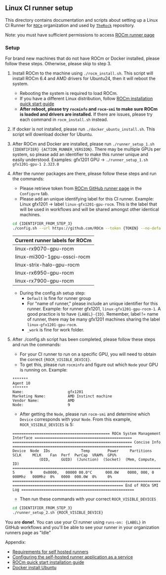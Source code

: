 ## Linux CI runner setup

This directory contains documentation and scripts about setting up a Linux CI Runner for [`ROCm`](https://github.com/ROCm) organization and used by [`TheRock`](https://github.com/ROCm/TheRock) repository.

Note: you must have sufficient permissions to access [ROCm runner page](https://github.com/organizations/ROCm/settings/actions/runners)

### Setup

For brand new machines that do not have ROCm or Docker installed, please follow these steps. Otherwise, please skip to step 3.

1. Install ROCm to the machine using `./rocm_install.sh`. This script will install ROCm 6.4 and AMD drivers for Ubuntu24, then it will reboot the system.

   - Rebooting the system is required to load ROCm.
   - If you have a different Linux distribution, follow [ROCm installation quick start guide](https://rocm.docs.amd.com/projects/install-on-linux/en/latest/install/quick-start.html)
   - <b>After reboot, please try `rocminfo` and `rocm-smi` to make sure ROCm is loaded and drivers are installed.</b> If there are issues, please try each command in `rocm_install.sh` instead.

1. If docker is not installed, please run `./docker_ubuntu_install.sh`. This script will download docker for Ubuntu.

1. After ROCm and Docker are installed, please run `./runner_setup_1.sh {IDENTIFIER} {ACTION_RUNNER_VERSION}`. There may be multiple GPUs per system, so please add an identifier to make this runner unique and easily understood. Examples: gfx1201 GPU -> `./runner_setup_1.sh gfx1201-gpu-1 2.323.0`

1. After the runner packages are there, please follow these steps and run the commands:

   - Please retrieve token from [ROCm GitHub runner page](https://github.com/organizations/ROCm/settings/actions/runners/new?arch=x64&os=linux) in the `Configure` tab.
   - Please add an unique identifying label for this CI runner. Example: Linux gfx1201 -> label `linux-gfx1201-gpu-rocm`. This is the label that will be used in workflows and will be shared amongst other identical machines.

   ```bash
   cd {IDENTIFIER_FROM_STEP_3}
   ./config.sh --url https://github.com/ROCm --token {TOKEN} --no-default-labels --labels {LABEL}
   ```

   | Current runner labels for ROCm |
   | ------------------------------ |
   | linux-rx9070-gpu-rocm          |
   | linux-mi300-1gpu-ossci-rocm    |
   | linux-strix-halo-gpu-rocm      |
   | linux-rx6950-gpu-rocm          |
   | linux-rx7900-gpu-rocm          |

   - During the config.sh setup step:
     - `Default` is fine for runner group
     - For "name of runner," please include an unique identifier for this runner. Example: for runner gfx1201, `linux-gfx1201-gpu-rocm-1`. A good practice is to have `{LABEL}-{ID}`. Remember, label != name of runner, there may be many gfx1201 machines sharing the label `linux-gfx1201-gpu-rocm`.
     - `_work` is fine for work folder.

1. After ./config.sh script has been completed, please follow these steps and run the commands:

   - For your CI runner to run on a specific GPU, you will need to obtain the correct `{ROCR_VISIBLE_DEVICE}`.
   - To get this, please run `rocminfo` and figure out which `Node` your GPU is running on. Example:

   ```
   *******
   Agent 10
   *******
   Name:                    gfx1201
   Marketing Name:          AMD Instinct machine
   Vendor Name:             AMD
   Node:                    9
   ```

   - After getting the `Node`, please run `rocm-smi` and determine which `Device` corresponds with your `Node`. From this example, `ROCR_VISIBLE_DEVICES` is 5:

   ```
   ============================================ ROCm System Management Interface ============================================
   ====================================================== Concise Info ======================================================
   Device  Node  IDs              Temp        Power     Partitions          SCLK     MCLK    Fan  Perf  PwrCap  VRAM%  GPU%
               (DID,     GUID)  (Junction)  (Socket)  (Mem, Compute, ID)
   ==========================================================================================================================
   5       9     0x0000,   00000 00.0°C      000.0W    0000, 000, 0        000Mhz   000Mhz  0%   0000  000.0W  0%     0%
   ==========================================================================================================================
   ================================================== End of ROCm SMI Log ===================================================
   ```

   - Then run these commands with your correct `ROCR_VISIBLE_DEVICES`

   ```bash
   cd {IDENTIFIER_FROM_STEP_3}
   ./runner_setup_2.sh {ROCR_VISIBLE_DEVICE}
   ```

You are <b>done!</b>. You can use your CI runner using `runs-on: {LABEL}` in GitHub workflows and you'll be able to see your runner in your organization runners page as "Idle"

Appendix:

- [Requirements for self hosted runners](https://github.com/shivammathur/setup-php/wiki/Requirements-for-self-hosted-runners)
- [Configuring the self-hosted runner application as a service](https://docs.github.com/en/actions/hosting-your-own-runners/managing-self-hosted-runners/configuring-the-self-hosted-runner-application-as-a-service)
- [ROCm quick start installation guide](https://rocm.docs.amd.com/projects/install-on-linux/en/latest/install/quick-start.html)
- [Docker install Ubuntu](https://docs.docker.com/engine/install/ubuntu/)
